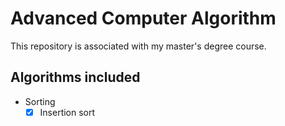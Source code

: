 Advanced Computer Algorithm
===========================

This repository is associated with my master's degree course.

Algorithms included
-------------------

* Sorting
  - [x] Insertion sort
